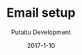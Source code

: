 ---
title: 'Email setup'
description: 'How to set up email for HashBrown CMS'
sections:
    -
        template: banner
        image: 50d05eee9088c589bfd5a5a3a3043c0ebcc4972b
        text: "<h1>Email setup</h1>\n"
        theme: dark
    -
        template: richTextSection
        text: "<h2 id=\"the-config-file\">The config file</h2>\n<p>In order to invite new users to your HashBrown instance, you need to set up an email account to send the invitation emails from. HashBrown doesn&#39;t come with its own email server included, so a third party service, such as Google Mail, will be needed.</p>\n<p>You only need to modify one file in HashBrown, it&#39;s located here:</p>\n<pre><code>/config/mail.cfg\n</code></pre><p>The format of this file is as follows:</p>\n<pre><code>{\n    // The email service to use, e.g. gmail\n    &quot;service&quot;: &quot;&quot;,      \n\n    // The username for the email account\n    &quot;user&quot;: &quot;&quot;,         \n\n    // The client id for the email account\n    &quot;clientId&quot;: &quot;&quot;,        \n\n    // The client secret for the email account\n    &quot;clientSecret&quot;: &quot;&quot;, \n\n    // The refresh token for the email account\n    &quot;refreshToken&quot;: &quot;&quot;, \n\n    // The access token for the email account\n    &quot;accessToken&quot;: &quot;&quot;,  \n\n    // The name to print in the &quot;From&quot; field, e.g. Example inc.\n    &quot;displayName&quot;: &quot;&quot;,  \n\n    // The email to print in the &quot;From&quot; field, e.g. noreply@example.com\n    &quot;email&quot;: &quot;&quot;,        \n\n    // The location of the HashBrown CMS instance, e.g. hashbrown.example.com\n    &quot;host&quot;: &quot;&quot;          \n}\n</code></pre>"
    -
        template: richTextSection
        text: "<h2 id=\"set-up-with-google-mail\">Set up with Google Mail</h2>\n<p>There are other providers out there, such as <a href=\"http://www.mailgun.com/\">Mailgun</a> and <a href=\"http://sendgrid.com\">SendGrid</a>, but since Google Mail is the trickiest, we&#39;ll only be covering that.</p>\n<h3 id=\"example-config-file\">Example config file</h3>\n<p>Replace these values with your own</p>\n<pre><code>{\n    &quot;service&quot;: &quot;gmail&quot;,\n    &quot;user&quot;: &quot;noreply@example.com&quot;,\n    &quot;clientId&quot;: &quot;*.apps.googleusercontent.com&quot;,\n    &quot;clientSecret&quot;: &quot;pZrf*&quot;,\n    &quot;refreshToken&quot;: &quot;1/FOp-*&quot;,\n    &quot;accessToken&quot;: &quot;ya29.Ci*&quot;,\n    &quot;displayName&quot;: &quot;Example inc.&quot;,\n    &quot;email&quot;: &quot;noreply@example.com&quot;,\n    &quot;host&quot;: &quot;http://example.com&amp;quot;\n}\n</code></pre><h3 id=\"getting-the-clientid-and-clientsecret\">Getting the clientId and clientSecret</h3>\n<ol>\n<li>Create an app in the <a href=\"https://console.developers.google.com/apis/credentials\">API credentials menu</a></li>\n<li>Click the app you just created in the overview</li>\n<li>Copy the client id into the <code>clientId</code> field</li>\n<li>Copy the and client secret into the <code>clientSecret</code> field</li>\n</ol>\n<h3 id=\"getting-the-accesstoken-and-refreshtoken\">Getting the accessToken and refreshToken</h3>\n<ol>\n<li>Using the account you put into the <code>user</code> field, go to the <a href=\"https://developers.google.com/oauthplayground\">OAuth 2.0 playground</a></li>\n<li>Select the &quot;Gmail API v1&quot; -&gt; &quot;<a href=\"http://mail.google.com/\">http://mail.google.com/</a>&quot; scope under the &quot;Step 1&quot; heading</li>\n<li>Click &quot;Authorize API&quot;</li>\n<li>Click &quot;Exhange authorization code for tokens&quot; under the &quot;Step 2&quot; heading</li>\n<li>Copy the access token into the <code>accessToken</code> field</li>\n<li>Copy the refresh token into the <code>refreshToken</code> field</li>\n</ol>\n<h3 id=\"success-\">Success!</h3>\n<p>You should now be able to send user invitations through email using the <a href=\"/guides/introduction-to-the-dashboard/\">HashBrown dashboard</a></p>\n"
meta:
    id: d526e23ef865b173d86bd1fc1907493e970b36e9
    parentId: bf70856caed6633b734d5b0e7b61a651305571f1
    language: en
date: '2017-1-10'
author: 'Putaitu Development'
permalink: /guides/email-setup/
layout: sectionPage
---